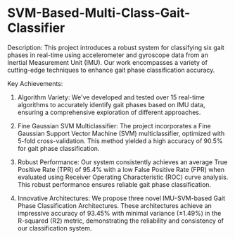 # SVM-Based-Multi-Class-Gait-Classifier
Description:
This project introduces a robust system for classifying six gait phases in real-time using accelerometer and gyroscope data from an Inertial Measurement Unit (IMU). Our work encompasses a variety of cutting-edge techniques to enhance gait phase classification accuracy.

Key Achievements:

1. Algorithm Variety: We've developed and tested over 15 real-time algorithms to accurately identify gait phases based on IMU data, ensuring a comprehensive exploration of different approaches.

2. Fine Gaussian SVM Multiclassifier: The project incorporates a Fine Gaussian Support Vector Machine (SVM) multiclassifier, optimized with 5-fold cross-validation. This method yielded a high accuracy of 90.5% for gait phase classification.

3. Robust Performance: Our system consistently achieves an average True Positive Rate (TPR) of 95.4% with a low False Positive Rate (FPR) when evaluated using Receiver Operating Characteristic (ROC) curve analysis. This robust performance ensures reliable gait phase classification.

4. Innovative Architectures: We propose three novel IMU-SVM-based Gait Phase Classification Architectures. These architectures achieve an impressive accuracy of 93.45% with minimal variance (±1.49%) in the R-squared (R2) metric, demonstrating the reliability and consistency of our classification system.
